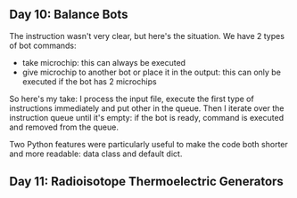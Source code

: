 ## Day 10: Balance Bots

The instruction wasn't very clear, but here's the situation. We have 2 types of bot commands:

- take microchip: this can always be executed
- give microchip to another bot or place it in the output: this can only be executed if the bot has 2 microchips

So here's my take: I process the input file, execute the first type of instructions immediately and put other in the queue.
Then I iterate over the instruction queue until it's empty: if the bot is ready, command is executed and removed from the queue.

Two Python features were particularly useful to make the code both shorter and more readable: data class and default dict.

## Day 11: Radioisotope Thermoelectric Generators